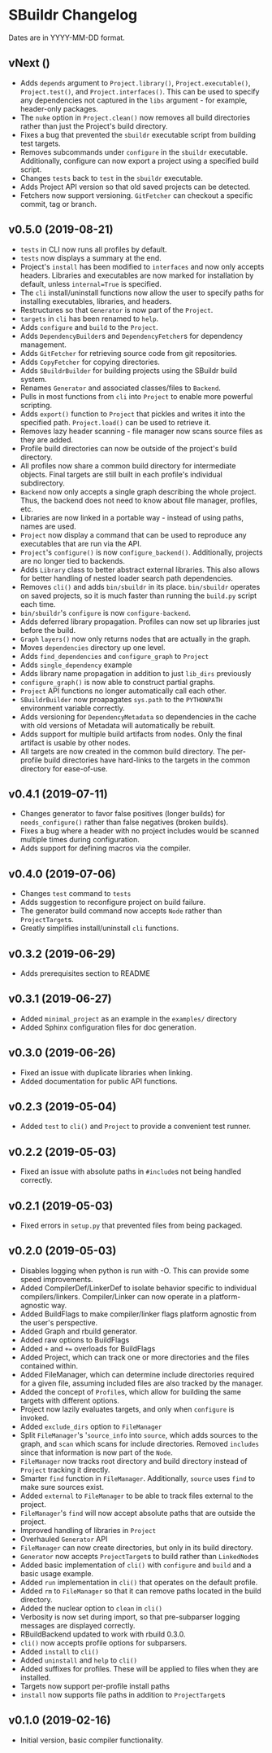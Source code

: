 # SBuildr Changelog
Dates are in YYYY-MM-DD format.

## vNext ()
- Adds `depends` argument to `Project.library()`, `Project.executable()`, `Project.test()`, and `Project.interfaces()`. This can be used to specify any dependencies not captured in the `libs` argument - for example, header-only packages.
- The `nuke` option in `Project.clean()` now removes all build directories rather than just the Project's build directory.
- Fixes a bug that prevented the `sbuildr` executable script from building test targets.
- Removes subcommands under `configure` in the `sbuildr` executable. Additionally, configure can now export a project using a specified build script.
- Changes `tests` back to `test` in the `sbuildr` executable.
- Adds Project API version so that old saved projects can be detected.
- Fetchers now support versioning. `GitFetcher` can checkout a specific commit, tag or branch. 

## v0.5.0 (2019-08-21)
- `tests` in CLI now runs all profiles by default.
- `tests` now displays a summary at the end.
- Project's `install` has been modified to `interfaces` and now only accepts headers. Libraries and executables are now marked for installation by default, unless `internal=True` is specified.
- The `cli` install/uninstall functions now allow the user to specify paths for installing executables, libraries, and headers.
- Restructures so that `Generator` is now part of the `Project`.
- `targets` in `cli` has been renamed to `help`.
- Adds `configure` and `build` to the `Project`.
- Adds `DependencyBuilder`s and `DependencyFetcher`s for dependency management.
- Adds `GitFetcher` for retrieving source code from git repositories.
- Adds `CopyFetcher` for copying directories.
- Adds `SBuildrBuilder` for building projects using the SBuildr build system.
- Renames `Generator` and associated classes/files to `Backend`.
- Pulls in most functions from `cli` into `Project` to enable more powerful scripting.
- Adds `export()` function to `Project` that pickles and writes it into the specified path. `Project.load()` can be used to retrieve it.
- Removes lazy header scanning - file manager now scans source files as they are added.
- Profile build directories can now be outside of the project's build directory.
- All profiles now share a common build directory for intermediate objects. Final targets are still built in each profile's individual subdirectory.
- `Backend` now only accepts a single graph describing the whole project. Thus, the backend does not need to know about file manager, profiles, etc.
- Libraries are now linked in a portable way - instead of using paths, names are used.
- `Project` now display a command that can be used to reproduce any executables that are run via the API.
- `Project`'s `configure()` is now `configure_backend()`. Additionally, projects are no longer tied to backends.
- Adds `Library` class to better abstract external libraries. This also allows for better handling of nested loader search path dependencies.
- Removes `cli()` and adds `bin/sbuildr` in its place. `bin/sbuildr` operates on saved projects, so it is much faster than running the `build.py` script each time.
- `bin/sbuildr`'s `configure` is now `configure-backend`.
- Adds deferred library propagation. Profiles can now set up libraries just before the build.
- `Graph` `layers()` now only returns nodes that are actually in the graph.
- Moves `dependencies` directory up one level.
- Adds `find_dependencies` and `configure_graph` to `Project`
- Adds `single_dependency` example
- Adds library name propagation in addition to just `lib_dirs` previously
- `configure_graph()` is now able to construct partial graphs.
- `Project` API functions no longer automatically call each other.
- `SBuildrBuilder` now proapagates `sys.path` to the `PYTHONPATH` environment variable correctly.
- Adds versioning for `DependencyMetadata` so dependencies in the cache with old versions of Metadata will automatically be rebuilt.
- Adds support for multiple build artifacts from nodes. Only the final artifact is usable by other nodes.
- All targets are now created in the common build directory. The per-profile build directories have hard-links to the targets in the common directory for ease-of-use.

## v0.4.1 (2019-07-11)
- Changes generator to favor false positives (longer builds) for `needs_configure()` rather than false negatives (broken builds).
- Fixes a bug where a header with no project includes would be scanned multiple times during configuration.
- Adds support for defining macros via the compiler.

## v0.4.0 (2019-07-06)
- Changes `test` command to `tests`
- Adds suggestion to reconfigure project on build failure.
- The generator build command now accepts `Node` rather than `ProjectTarget`s.
- Greatly simplifies install/uninstall `cli` functions.

## v0.3.2 (2019-06-29)
- Adds prerequisites section to README

## v0.3.1 (2019-06-27)
- Added `minimal_project` as an example in the `examples/` directory
- Added Sphinx configuration files for doc generation.

## v0.3.0 (2019-06-26)
- Fixed an issue with duplicate libraries when linking.
- Added documentation for public API functions.

## v0.2.3 (2019-05-04)
- Added `test` to `cli()` and `Project` to provide a convenient test runner.

## v0.2.2 (2019-05-03)
- Fixed an issue with absolute paths in `#include`s not being handled correctly.

## v0.2.1 (2019-05-03)
- Fixed errors in `setup.py` that prevented files from being packaged.

## v0.2.0 (2019-05-03)
- Disables logging when python is run with -O. This can provide some speed improvements.
- Added CompilerDef/LinkerDef to isolate behavior specific to individual compilers/linkers. Compiler/Linker can now operate in a platform-agnostic way.
- Added BuildFlags to make compiler/linker flags platform agnostic from the user's perspective.
- Added Graph and rbuild generator.
- Added raw options to BuildFlags
- Added `+` and `+=` overloads for BuildFlags
- Added Project, which can track one or more directories and the files contained within.
- Added FileManager, which can determine include directories required for a given file, assuming included files are also tracked by the manager.
- Added the concept of `Profile`s, which allow for building the same targets with different options.
- Project now lazily evaluates targets, and only when `configure` is invoked.
- Added `exclude_dirs` option to `FileManager`
- Split `FileManager`'s '`source_info` into `source`, which adds sources to the graph, and `scan` which scans for include directories. Removed `includes` since that information is now part of the `Node`.
- `FileManager` now tracks root directory and build directory instead of `Project` tracking it directly.
- Smarter `find` function in `FileManager`. Additionally, `source` uses `find` to make sure sources exist.
- Added `external` to `FileManager` to be able to track files external to the project.
- `FileManager`'s `find` will now accept absolute paths that are outside the project.
- Improved handling of libraries in `Project`
- Overhauled `Generator` API
- `FileManager` can now create directories, but only in its build directory.
- `Generator` now accepts `ProjectTarget`s to build rather than `LinkedNode`s
- Added basic implementation of `cli()` with `configure` and `build` and a basic usage example.
- Added `run` implementation in `cli()` that operates on the default profile.
- Added `rm` to `FileManager` so that it can remove paths located in the build directory.
- Added the nuclear option to `clean` in `cli()`
- Verbosity is now set during import, so that pre-subparser logging messages are displayed correctly.
- RBuildBackend updated to work with rbuild 0.3.0.
- `cli()` now accepts profile options for subparsers.
- Added `install` to `cli()`
- Added `uninstall` and `help` to `cli()`
- Added suffixes for profiles. These will be applied to files when they are installed.
- Targets now support per-profile install paths
- `install` now supports file paths in addition to `ProjectTarget`s

## v0.1.0 (2019-02-16)
- Initial version, basic compiler functionality.
